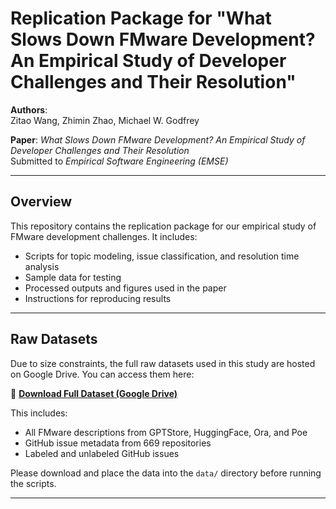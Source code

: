 # Replication Package for "What Slows Down FMware Development? An Empirical Study of Developer Challenges and Their Resolution"

**Authors**:  
Zitao Wang, Zhimin Zhao, Michael W. Godfrey

**Paper**: _What Slows Down FMware Development? An Empirical Study of Developer Challenges and Their Resolution_  
Submitted to *Empirical Software Engineering (EMSE)*

---

## Overview

This repository contains the replication package for our empirical study of FMware development challenges. It includes:

- Scripts for topic modeling, issue classification, and resolution time analysis
- Sample data for testing
- Processed outputs and figures used in the paper
- Instructions for reproducing results

---

## Raw Datasets

Due to size constraints, the full raw datasets used in this study are hosted on Google Drive. You can access them here:

🔗 **[Download Full Dataset (Google Drive)](https://drive.google.com/drive/folders/162oKBp07dJ0kD4wdd-X5GeZMRFCih8NN?usp=drive_link)**

This includes:
- All FMware descriptions from GPTStore, HuggingFace, Ora, and Poe
- GitHub issue metadata from 669 repositories
- Labeled and unlabeled GitHub issues

Please download and place the data into the `data/` directory before running the scripts.

---
